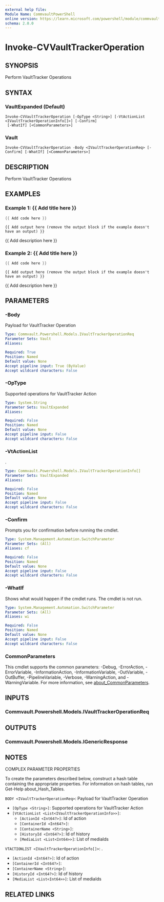```yaml
---
external help file:
Module Name: CommvaultPowerShell
online version: https://learn.microsoft.com/powershell/module/commvaultpowershell/invoke-cvvaulttrackeroperation
schema: 2.0.0
---
```


# Invoke-CVVaultTrackerOperation

## SYNOPSIS
Perform VaultTracker Operations

## SYNTAX

### VaultExpanded (Default)
```
Invoke-CVVaultTrackerOperation [-OpType <String>] [-VtActionList <IVaultTrackerOperationInfo[]>] [-Confirm]
 [-WhatIf] [<CommonParameters>]
```

### Vault
```
Invoke-CVVaultTrackerOperation -Body <IVaultTrackerOperationReq> [-Confirm] [-WhatIf] [<CommonParameters>]
```

## DESCRIPTION
Perform VaultTracker Operations

## EXAMPLES

### Example 1: {{ Add title here }}
```powershell
{{ Add code here }}
```

```output
{{ Add output here (remove the output block if the example doesn't have an output) }}
```

{{ Add description here }}

### Example 2: {{ Add title here }}
```powershell
{{ Add code here }}
```

```output
{{ Add output here (remove the output block if the example doesn't have an output) }}
```

{{ Add description here }}

## PARAMETERS

### -Body
Payload for VaultTracker Operation

```yaml
Type: Commvault.Powershell.Models.IVaultTrackerOperationReq
Parameter Sets: Vault
Aliases:

Required: True
Position: Named
Default value: None
Accept pipeline input: True (ByValue)
Accept wildcard characters: False
```

### -OpType
Supported operations for VaultTracker Action

```yaml
Type: System.String
Parameter Sets: VaultExpanded
Aliases:

Required: False
Position: Named
Default value: None
Accept pipeline input: False
Accept wildcard characters: False
```

### -VtActionList
.

```yaml
Type: Commvault.Powershell.Models.IVaultTrackerOperationInfo[]
Parameter Sets: VaultExpanded
Aliases:

Required: False
Position: Named
Default value: None
Accept pipeline input: False
Accept wildcard characters: False
```

### -Confirm
Prompts you for confirmation before running the cmdlet.

```yaml
Type: System.Management.Automation.SwitchParameter
Parameter Sets: (All)
Aliases: cf

Required: False
Position: Named
Default value: None
Accept pipeline input: False
Accept wildcard characters: False
```

### -WhatIf
Shows what would happen if the cmdlet runs.
The cmdlet is not run.

```yaml
Type: System.Management.Automation.SwitchParameter
Parameter Sets: (All)
Aliases: wi

Required: False
Position: Named
Default value: None
Accept pipeline input: False
Accept wildcard characters: False
```

### CommonParameters
This cmdlet supports the common parameters: -Debug, -ErrorAction, -ErrorVariable, -InformationAction, -InformationVariable, -OutVariable, -OutBuffer, -PipelineVariable, -Verbose, -WarningAction, and -WarningVariable. For more information, see [about_CommonParameters](http://go.microsoft.com/fwlink/?LinkID=113216).

## INPUTS

### Commvault.Powershell.Models.IVaultTrackerOperationReq

## OUTPUTS

### Commvault.Powershell.Models.IGenericResponse

## NOTES

COMPLEX PARAMETER PROPERTIES

To create the parameters described below, construct a hash table containing the appropriate properties. For information on hash tables, run Get-Help about_Hash_Tables.


`BODY <IVaultTrackerOperationReq>`: Payload for VaultTracker Operation
  - `[OpType <String>]`: Supported operations for VaultTracker Action
  - `[VtActionList <List<IVaultTrackerOperationInfo>>]`: 
    - `[ActionId <Int64?>]`: Id of action
    - `[ContainerId <Int64?>]`: 
    - `[ContainerName <String>]`: 
    - `[HistoryId <Int64?>]`: Id of history
    - `[MediaList <List<Int64>>]`: List of mediaIds

`VTACTIONLIST <IVaultTrackerOperationInfo[]>`: .
  - `[ActionId <Int64?>]`: Id of action
  - `[ContainerId <Int64?>]`: 
  - `[ContainerName <String>]`: 
  - `[HistoryId <Int64?>]`: Id of history
  - `[MediaList <List<Int64>>]`: List of mediaIds

## RELATED LINKS

